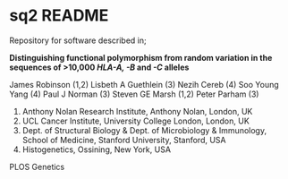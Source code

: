 # sq2 README

Repository for software described in;

__Distinguishing functional polymorphism from random variation in the sequences of >10,000 _HLA-A, -B_ and _-C_ alleles__

James Robinson (1,2)
Lisbeth A Guethlein (3)
Nezih Cereb (4)
Soo Young Yang (4)
Paul J Norman (3)
Steven GE Marsh (1,2)
Peter Parham (3)

1. Anthony Nolan Research Institute, Anthony Nolan, London, UK
2. UCL Cancer Institute, University College London, London, UK
3. Dept. of Structural Biology & Dept. of Microbiology & Immunology, School of Medicine, Stanford University, Stanford, USA
4. Histogenetics, Ossining, New York, USA

PLOS Genetics
